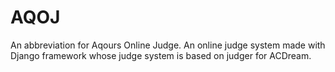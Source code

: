 # AQOJ
 An abbreviation for Aqours Online Judge. An online judge system made with Django framework whose judge system is based on judger for ACDream.
